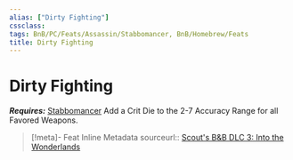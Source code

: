 ```yaml
---
alias: ["Dirty Fighting"]
cssclass: 
tags: BnB/PC/Feats/Assassin/Stabbomancer, BnB/Homebrew/Feats
title: Dirty Fighting
---
```


# Dirty Fighting
***Requires:*** [Stabbomancer](../../../../60-Wyrmscriber/Gamemaster/Mechanics/Classes/Assassin/Stabbomancer/Stabbomancer.md)
Add a Crit Die to the 2-7 Accuracy Range for all Favored Weapons.

> [!meta]- Feat Inline Metadata
> sourceurl:: [Scout's B&B DLC 3: Into the Wonderlands](https://docs.google.com/document/d/1MLOgrWwcLNTnP9PuXrKiLImy7SUh4hXO8arVUAlmdp0/edit)
